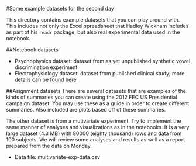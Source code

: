 #Some example datasets for the second day

This directory contains example datasets that you can play around with. This includes not only the Excel spreadsheet that Hadley Wickham includes as part of his `readr` package, but also real experimental data used in the notebook.  

##Notebook datasets
- Psychophysics dataset: dataset from as yet unpublished synthetic vowel discrimination experiment  
- Electrophysiology dataset: dataset from published clinical study; more details [can be found here](http://julian3rd.github.io/chromosomal-mutations-auditory-latency/)  

##Asignment datasets
There are several datasets that are examples of the kinds of summaries you can create using the 2012 FEC US Presidential campaign dataset. You may use these as a guide in order to create different summaries. Also included are plots based off of these summaries.  

The other dataset is from a mutivariate experiment. Try to implement the same manner of analyses and visualizations as in the notebooks. It is a very large dataset (4.3 MB) with 80000 (eighty thousand) rows and data from 100 subjects.  We will review some analyses and results as well as a report prepared from the data on Monday.  

- Data file: multivariate-exp-data.csv
